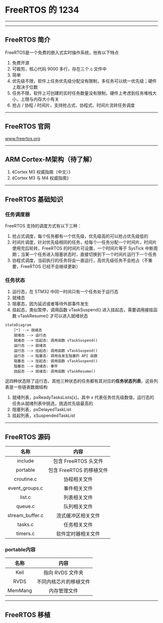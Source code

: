 # FreeRTOS 的 1234

------

------

## FreeRTOS 简介

FreeRTOS是一个免费的嵌入式实时操作系统，他有以下特点

1. 免费开源
2. 可裁剪，核心代码 9000 多行，存在三个.c 文件中
3. 简单
4. 优先级不限，软件上任务优先级分配没有限制，多任务可以统一优先级；硬件上取决于位数
5. 任务不限，软件上可创建的实时任务数量没有限制，硬件上考虑到任务堆栈大小，上限与内存大小有关
6. 抢占 / 协程 / 时间片，支持抢占式、协程式、时间片流转任务调度

------

## FreeRTOS 官网

www.freertos.org

------

## ARM Cortex-M架构（待了解）

1. 《Cortex M3 权威指南（中文）》
2. 《Cortex M3 与 M4 权威指南》

------

## FreeRTOS 基础知识

### 任务调度器

FreeRTOS 支持的调度方式有以下三种：

1. 抢占式调度，每个任务都有一个优先级，优先级高的可以抢占优先级低的
2. 时间片调度，针对优先级相同的任务，给每个一任务分配一个时间片，时间片使用完后轮转，FreeRTOS 的时间片可设置，一个时间片等于 SysTick 中断周期；当某一个任务进入阻塞状态时，直接切换到下一个时间片运行下一个任务
3. 协程式调度，当前执行的任务将会一直运行，高优先级任务不会抢占（不重要，FreeRTOS 已经不会继续更新）

### 任务状态

1. 运行态，在 STM32 中同一时间只有一个任务处于运行态
2. 就绪态
3. 阻塞态，因为延迟或者等待外部事件发生
4. 挂起态，类似暂停，调用函数 vTaskSuspend() 进入挂起态，需要调用接挂函数 vTaskResume() 才可以进入就绪状态

```mermaid
stateDiagram
	[*] --> 就绪态
	就绪态 --> 运行态
	就绪态 --> 挂起态: 调用函数 vTaskSuspend()
	运行态 --> 就绪态
	运行态 --> 挂起态: 调用函数 vTaskSuspend()
	运行态 --> 阻塞态: 调用会发生阻塞的 API 函数
	阻塞态 --> 挂起态: 调用函数 vTaskSuspend()
	阻塞态 --> 就绪态: 事件
	挂起态 --> 就绪态: 调用函数 vTaskResume()
```

这四种状态除了运行态，其他三种状态的任务都有其对应的**任务状态列表**，这些列表是一些链表数据结构

1. 就绪列表，pxReadyTasksLists[x]，其中 x 代表任务优先级数值，运行态的任务从就绪列表中挑选，挑选优先级最高的
2. 阻塞列表，pxDelayedTaskList
3. 挂起列表，xSuspendedTaskList

------

## FreeRTOS 源码

|      名称       |           内容           |
| :-------------: | :----------------------: |
|     include     |   包含 FreeRTOS 头文件   |
|    portable     | 包含 FreeRTOS 的移植文件 |
|   croutine.c    |       协程相关文件       |
| event_groups.c  |       事件相关文件       |
|     list.c      |       列表相关文件       |
|     queue.c     |       队列相关文件       |
| stream_buffer.c |    流式缓冲区相关文件    |
|     tasks.c     |       任务相关文件       |
|    timers.c     |    软件定时器相关文件    |

### portable内容

|  名称   |          内容          |
| :-----: | :--------------------: |
|  Keil   |    指向 RVDS 文件夹    |
|  RVDS   | 不同内核芯片的移植文件 |
| MemMang |      内存管理文件      |

------

## FreeRTOS 移植


